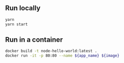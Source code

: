 ## Run locally

```bash
yarn
yarn start
```

## Run in a container

```bash
docker build -t node-hello-world:latest .
docker run -it -p 80:80 --name ${app_name} ${image}
```
